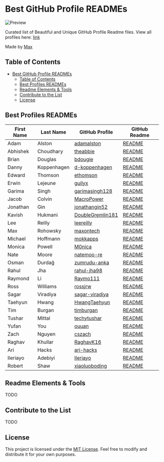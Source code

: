 
# Best GitHub Profile READMEs

![Preview](./preview.gif)

Curated list of Beautiful and Unique GitHub Profile Readme files.
View all profiles here: [link](https://maxontech.github.io/best-github-profile-readme/)


Made by [Max](maxontech.io)

## Table of Contents

- [Best GitHub Profile READMEs](#best-github-profile-readmes)
  - [Table of Contents](#table-of-contents)
  - [Best Profiles READMEs](#best-profiles-readmes)
  - [Readme Elements \& Tools](#readme-elements--tools)
  - [Contribute to the List](#contribute-to-the-list)
  - [License](#license)



## Best Profiles READMEs

| First Name | Last Name   | GitHub Profile                                          | GitHub Readme                                                  |
| ---------- | ----------- | ------------------------------------------------------- | -------------------------------------------------------------- |
| Adam       | Alston      | [adamalston](https://github.com/adamalston)             | [README](https://github.com/adamalston/adamalston)             |
| Abhishek   | Choudhary   | [theabbie](https://github.com/theabbie)                 | [README](https://github.com/theabbie/theabbie)                 |
| Brian      | Douglas     | [bdougie](https://github.com/bdougie)                   | [README](https://github.com/bdougie/bdougie)                   |
| Danny      | Koppenhagen | [d-koppenhagen](https://github.com/d-koppenhagen)       | [README](https://github.com/d-koppenhagen/d-koppenhagen)       |
| Edward     | Thomson     | [ethomson](https://github.com/ethomson)                 | [README](https://github.com/ethomson/ethomson)                 |
| Erwin      | Lejeune     | [guilyx](https://github.com/guilyx)                     | [README](https://github.com/guilyx/guilyx)                     |
| Garima     | Singh       | [garimasingh128](https://github.com/garimasingh128)     | [README](https://github.com/garimasingh128/garimasingh128)     |
| Jacob      | Colvin      | [MacroPower](https://github.com/MacroPower)             | [README](https://github.com/MacroPower/MacroPower)             |
| Jonathan   | Gin         | [jonathangin52](https://github.com/jonathangin52)       | [README](https://github.com/jonathangin52/jonathangin52)       |
| Kavish     | Hukmani     | [DoubleGremlin181](https://github.com/DoubleGremlin181) | [README](https://github.com/DoubleGremlin181/DoubleGremlin181) |
| Lee        | Reilly      | [leereilly](https://github.com/leereilly)               | [README](https://github.com/leereilly/leereilly)               |
| Max        | Rohowsky    | [maxontech](https://github.com/maxontech)               | [README](https://github.com/maxontech/maxontech)               |
| Michael    | Hoffmann    | [mokkapps](https://github.com/mokkapps)                 | [README](https://github.com/mokkapps/mokkapps)                 |
| Monica     | Powell      | [M0nica](https://github.com/M0nica)                     | [README](https://github.com/M0nica/M0nica)                     |
| Nate       | Moore       | [natemoo-re](https://github.com/natemoo-re)             | [README](https://github.com/natemoo-re/natemoo-re)             |
| Osman      | Durdağ      | [zumrudu-anka](https://github.com/zumrudu-anka)         | [README](https://github.com/zumrudu-anka/zumrudu-anka)         |
| Rahul      | Jha         | [rahul-jha98](https://github.com/rahul-jha98)           | [README](https://github.com/rahul-jha98/rahul-jha98)           |
| Raymond    | Li          | [Raymo111](https://github.com/Raymo111)                 | [README](https://github.com/Raymo111/Raymo111)                 |
| Ross       | Williams    | [rossjrw](https://github.com/rossjrw)                   | [README](https://github.com/rossjrw/rossjrw)                   |
| Sagar      | Viradiya    | [sagar-viradiya](https://github.com/sagar-viradiya)     | [README](https://github.com/sagar-viradiya/sagar-viradiya)     |
| Taehyun    | Hwang       | [HwangTaehyun](https://github.com/HwangTaehyun)         | [README](https://github.com/HwangTaehyun/HwangTaehyun)         |
| Tim        | Burgan      | [timburgan](https://github.com/timburgan)               | [README](https://github.com/timburgan/timburgan)               |
| Tushar     | Mittal      | [techytushar](https://github.com/techytushar)           | [README](https://github.com/techytushar/techytushar)           |
| Yufan      | You         | [ouuan](https://github.com/ouuan)                       | [README](https://github.com/ouuan/ouuan)                       |
| Zach       | Nguyen      | [cszach](https://github.com/cszach)                     | [README](https://github.com/cszach/cszach)                     |
| Raghav     | Khullar     | [RaghavK16](https://github.com/RaghavK16)               | [README](https://github.com/Raghav16/Raghav16)                 |
| Ari        | Hacks       | [ari-hacks](https://github.com/ari-hacks)               | [README](https://github.com/ari-hacks/ari-hacks)               |
| Ileriayo   | Adebiyi     | [Ileriayo](https://github.com/Ileriayo)                 | [README](https://github.com/Ileriayo/Ileriayo)                 |
| Robert     | Shaw        | [xiaoluoboding](https://github.com/xiaoluoboding)       | [README](https://github.com/xiaoluoboding/xiaoluoboding)       |


## Readme Elements & Tools

TODO


## Contribute to the List

TODO


## License

This project is licensed under the [MIT License](https://opensource.org/licenses/MIT). Feel free to modify and distribute it for your own purposes.
